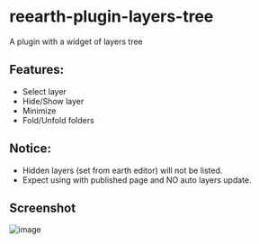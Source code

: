 # reearth-plugin-layers-tree
A plugin with a widget of layers tree

## Features:
- Select layer
- Hide/Show layer
- Minimize
- Fold/Unfold folders
## Notice:
- Hidden layers (set from earth editor) will not be listed.
- Expect using with published page and NO auto layers update.

## Screenshot
![image](https://user-images.githubusercontent.com/21994748/179383161-728266d7-a390-4597-9f50-9e8af8198bde.png)
